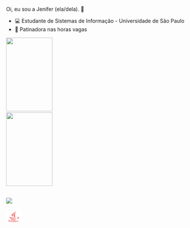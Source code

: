 Oi, eu sou a Jenifer (ela/dela). 👋

- 💻 Estudante de Sistemas de Informação - Universidade de São Paulo 
- 🚀 Patinadora nas horas vagas


<div>
  <a href="https://beacons.ai/jenifergm">
  <img width= "50%" height="200" src="https://github-readme-stats.vercel.app/api?username=jenifergm&show_icons=true&theme=radical&include_all_commits=true&count_private=true"/>
  <img width="50%" height="200" src="https://github-readme-stats.vercel.app/api/top-langs/?username=jenifergm&layout=compact&langs_count=16&theme=radical"/>
</div>

##

<div>
  <a href="https://www.linkedin.com/in/jenifer-galvao/" target="_blank"><img src="https://img.shields.io/badge/-LinkedIn-%230077B5?style=for-the-badge&logo=linkedin&logoColor=white" target="_blank"></a> 
 </div>
 <div style="display: inline_block"><br>
  <img align="center" alt="Rafa-Js" height="30" width="40" src="https://raw.githubusercontent.com/devicons/devicon/master/icons/java/java-plain.svg">
</div>

          
       
